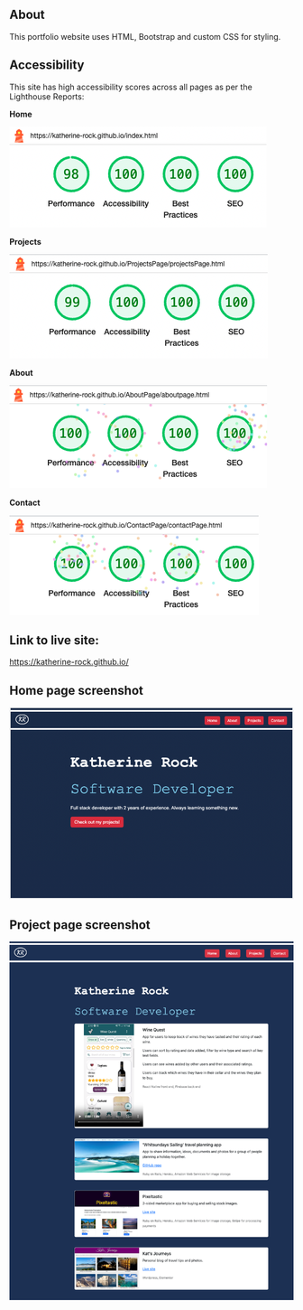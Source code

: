 ## About
This portfolio website uses HTML, Bootstrap and custom CSS for styling.

## Accessibility
This site has high accessibility scores across all pages as per the Lighthouse Reports:

__Home__

![](./images/Lighthouse_Home.png)

__Projects__

![](./images/Lighthouse_Projects.png)

__About__

![](./images/Lighthouse_About.png)

__Contact__

![](./images/Lighthouse_Contact.png)

## Link to live site:
https://katherine-rock.github.io/ 

## Home page screenshot
![](./images/Screenshot_home.png)

## Project page screenshot
![](./images/screenshot_project_page.png)